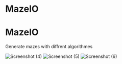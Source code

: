 ﻿# MazeIO
# MazeIO

Generate mazes with diffrent algorithmes 

![Screenshot (4)](https://github.com/user-attachments/assets/df5c3dd7-7625-43e4-be31-9c2cd0a8c1fc)
![Screenshot (5)](https://github.com/user-attachments/assets/7655c601-7ad2-4793-9fbc-32786297a0ed)
![Screenshot (6)](https://github.com/user-attachments/assets/3295805d-6a6c-4522-a214-111363ed1d90)
